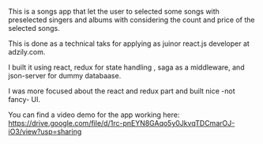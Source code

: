 This is a songs app that let the user to selected some songs with preselected singers and albums with considering the count and price of the selected songs.

This is done as a technical taks for applying as juinor react.js developer at adzily.com.

I built it using react, redux for state handling , saga as a middleware, and json-server for dummy databaase.

I was more focused about the react and redux part and built nice -not fancy- UI.

You can find a video demo for the app working here: https://drive.google.com/file/d/1rc-pnEYN8GAqo5y0JkvqTDCmarOJ-iO3/view?usp=sharing
